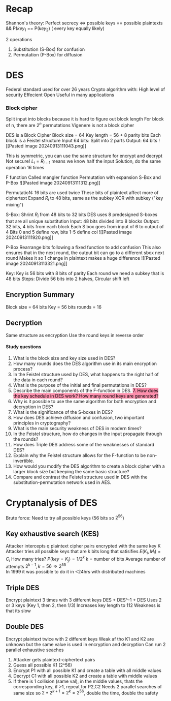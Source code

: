 # Recap
Shannon's theory: Perfect secrecy $\iff$ possible keys == possible plaintexts && P($key_{1}$ == P($key_{2})$ ( every key equally likely)

2 operations 
1. Substitution (S-Box) for confusion 
2. Permutation (P-Box) for diffusion

# DES
Federal standard used for over 26 years
Crypto algorithm with:
	High level of security
	Effecient
	Open
	Useful in many applications

### Block cipher
Split input into blocks because it is hard to figure out block length 
For block of n, there are $2^{n}$ permutations
Vigenere is not a block cipher


DES is a Block Cipher
	Block size = 64
	Key length = 56 + 8 parity bits
Each block is a Feistel structure
	Input 64 bits: Split into 2 parts
	Output: 64 bits 
![[Pasted image 20240913111043.png]]


This is symmetric, you can use the same structure for encrypt and decrypt
Not secure!
	$L_{i}=R_{i-1}$ means we know half the input
	Solution, do the same operation 16 times

F function
	Called mangler function
	Permutation with expansion 
	S-Box and P-Box
![[Pasted image 20240913111312.png]]


PermutatioN:
	16 bits are used twice
		These bits of plaintext affect more of ciphertext
		Expand $R_{i}$ to 48 bits, same as the subkey
	XOR with subkey ("key mixing")

S-Box:
	Shrint $R_{i}$ from 48 bits to 32 bits 
	DES uses 8 predesigned S-boxes that are all unique substitution
	Input: 48 bits divided into 8 blocks
	Output: 32 bits, 4 bits from each block
	Each S box goes from input of 6 to output of 4
	Bits 0 and 5 define row, bits 1-5 define col
![[Pasted image 20240913111920.png]]

P-Box
	Rearrange bits following a fixed function to add confusion
	This also ensures that in the next round, the output bit can go to a different sbox next round
	Makes it so 1 change in plaintext makes a huge difference
![[Pasted image 20240913113321.png]]


Key:
	Key is 56 bits with 8 bits of parity
	Each round we need a subkey that is 48 bits
	Steps:
		Divide 56 bits into 2 halves, 
		Circular shift left

##  Encryption Summary
Block size = 64 bits
Key = 56 bits
rounds = 16


## Decryption
Same structure as encryption
Use the round keys in reverse order

#### Study questions
1. What is the block size and key size used in DES?
2. How many rounds does the DES algorithm use in its main encryption process?
4. In the Feistel structure used by DES, what happens to the right half of the data in each round?
5. What is the purpose of the initial and final permutations in DES?
6. Describe the main components of the F-function in DES.
<mark style="background: #FF5582A6;">7. How does the key schedule in DES work? How many round keys are generated?</mark>
8. Why is it possible to use the same algorithm for both encryption and decryption in DES?
9. What is the significance of the S-boxes in DES?
10. How does DES achieve diffusion and confusion, two important principles in cryptography?
11. What is the main security weakness of DES in modern times?
12. In the Feistel structure, how do changes in the input propagate through the rounds?
13. How does Triple DES address some of the weaknesses of standard DES?
14. Explain why the Feistel structure allows for the F-function to be non-invertible.
15. How would you modify the DES algorithm to create a block cipher with a larger block size but keeping the same basic structure?
16. Compare and contrast the Feistel structure used in DES with the substitution-permutation network used in AES.
# Cryptanalysis of DES
Brute force:
	Need to try all possible keys (56 bits so $2^{56}$)

## Key exhaustive search (KES)
Attacker intercepts q plaintext cipher pairs encrypted with the same key K
Attacker tries all possible keys that are k bits long that satisifies $E(K_{i}, M_{i}) = C_{i}$ 
How many tries?
	$P(key = K_{j}) = 1/2^{k}$ k = number of bits
	Average number of attempts $2^{k-1}, k = 56 \Rightarrow 2^{55}$  
In 1999 it was possible to do it in <24hrs with distributed machines


## Triple DES
Encrypt plaintext 3 times with 3 different keys
	DES + DES^-1 + DES
	Uses 2 or 3 keys (Key 1, then 2, then 1/3)
Increases key length to 112 
	Weakness is that its slow

## Double DES
Encrypt plaintext twice with 2 different keys
Weak af tho
K1 and K2 are unknown but the same value is used in encryption and decryption
Can run 2 parallel exhaustive seaches
 1. Attacker gets plaintext-ciphertext pairs
 2. Guess all possible K1 (2^56)
 3. Encrypt P1 with all possible K1 and create a table with all middle values
 4. Decrypt C1 with all possible K2 and create a table with middle values
 5. If there is 1 collision (same val), in the middle values, thats the corresponding key, if >1, repeat for P2,C2
Needs 2 parallel searches of same size so $2 * 2^{k+1}=2^{k}=2^{56}$, double the time, double the safety